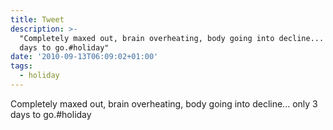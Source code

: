```yaml
---
title: Tweet
description: >-
  "Completely maxed out, brain overheating, body going into decline... only 3
  days to go.#holiday"
date: '2010-09-13T06:09:02+01:00'
tags:
  - holiday
---
```

Completely maxed out, brain overheating, body going into decline... only 3 days to go.#holiday
